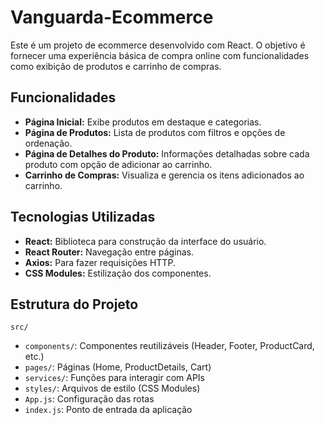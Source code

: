 # Vanguarda-Ecommerce

Este é um projeto de ecommerce desenvolvido com React. O objetivo é fornecer uma experiência básica de compra online com funcionalidades como exibição de produtos e carrinho de compras.

## Funcionalidades

- **Página Inicial:** Exibe produtos em destaque e categorias.
- **Página de Produtos:** Lista de produtos com filtros e opções de ordenação.
- **Página de Detalhes do Produto:** Informações detalhadas sobre cada produto com opção de adicionar ao carrinho.
- **Carrinho de Compras:** Visualiza e gerencia os itens adicionados ao carrinho.

## Tecnologias Utilizadas

- **React:** Biblioteca para construção da interface do usuário.
- **React Router:** Navegação entre páginas.
- **Axios:** Para fazer requisições HTTP.
- **CSS Modules:** Estilização dos componentes.

## Estrutura do Projeto
`src/`
- `components/`: Componentes reutilizáveis (Header, Footer, ProductCard, etc.)
- `pages/`: Páginas (Home, ProductDetails, Cart)
- `services/`: Funções para interagir com APIs
- `styles/`: Arquivos de estilo (CSS Modules)
- `App.js`: Configuração das rotas
- `index.js`: Ponto de entrada da aplicação


